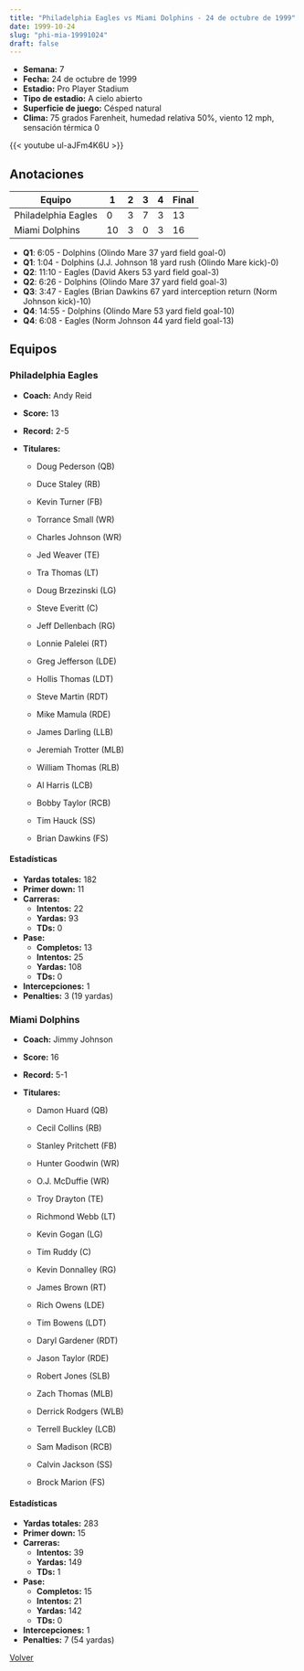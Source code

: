 ```yaml
---
title: "Philadelphia Eagles vs Miami Dolphins - 24 de octubre de 1999"
date: 1999-10-24
slug: "phi-mia-19991024"
draft: false
---
```


- **Semana:** 7
- **Fecha:** 24 de octubre de 1999
- **Estadio:** Pro Player Stadium
- **Tipo de estadio:** A cielo abierto
- **Superficie de juego:** Césped natural
- **Clima:** 75 grados Farenheit, humedad relativa 50%, viento 12 mph, sensación térmica 0


{{< youtube ul-aJFm4K6U >}}


## Anotaciones
| Equipo | 1 | 2 | 3 | 4 | Final |
|--------|---|---|---|---|-------|
| Philadelphia Eagles  | 0 | 3 | 7 | 3  | 13 |
| Miami Dolphins  | 10 | 3 | 0 | 3  | 16 |
- **Q1**: 6:05 - Dolphins (Olindo Mare 37 yard field goal-0)
- **Q1**: 1:04 - Dolphins (J.J. Johnson 18 yard rush (Olindo Mare kick)-0)
- **Q2**: 11:10 - Eagles (David Akers 53 yard field goal-3)
- **Q2**: 6:26 - Dolphins (Olindo Mare 37 yard field goal-3)
- **Q3**: 3:47 - Eagles (Brian Dawkins 67 yard interception return (Norm Johnson kick)-10)
- **Q4**: 14:55 - Dolphins (Olindo Mare 53 yard field goal-10)
- **Q4**: 6:08 - Eagles (Norm Johnson 44 yard field goal-13)


## Equipos


### Philadelphia Eagles
* **Coach:** Andy Reid
* **Score:** 13
* **Record:** 2-5
* **Titulares:** 

  * Doug Pederson (QB) 

  * Duce Staley (RB) 

  * Kevin Turner (FB) 

  * Torrance Small (WR) 

  * Charles Johnson (WR) 

  * Jed Weaver (TE) 

  * Tra Thomas (LT) 

  * Doug Brzezinski (LG) 

  * Steve Everitt (C) 

  * Jeff Dellenbach (RG) 

  * Lonnie Palelei (RT) 

  * Greg Jefferson (LDE) 

  * Hollis Thomas (LDT) 

  * Steve Martin (RDT) 

  * Mike Mamula (RDE) 

  * James Darling (LLB) 

  * Jeremiah Trotter (MLB) 

  * William Thomas (RLB) 

  * Al Harris (LCB) 

  * Bobby Taylor (RCB) 

  * Tim Hauck (SS) 

  * Brian Dawkins (FS) 

#### Estadísticas
* **Yardas totales:** 182
* **Primer down:** 11
* **Carreras:**
  * **Intentos:** 22
  * **Yardas:** 93
  * **TDs:** 0
* **Pase:**
  * **Completos:** 13
  * **Intentos:** 25
  * **Yardas:** 108
  * **TDs:** 0
* **Intercepciones:** 1
* **Penalties:** 3 (19 yardas)

### Miami Dolphins
* **Coach:** Jimmy Johnson
* **Score:** 16
* **Record:** 5-1
* **Titulares:** 

  * Damon Huard (QB) 

  * Cecil Collins (RB) 

  * Stanley Pritchett (FB) 

  * Hunter Goodwin (WR) 

  * O.J. McDuffie (WR) 

  * Troy Drayton (TE) 

  * Richmond Webb (LT) 

  * Kevin Gogan (LG) 

  * Tim Ruddy (C) 

  * Kevin Donnalley (RG) 

  * James Brown (RT) 

  * Rich Owens (LDE) 

  * Tim Bowens (LDT) 

  * Daryl Gardener (RDT) 

  * Jason Taylor (RDE) 

  * Robert Jones (SLB) 

  * Zach Thomas (MLB) 

  * Derrick Rodgers (WLB) 

  * Terrell Buckley (LCB) 

  * Sam Madison (RCB) 

  * Calvin Jackson (SS) 

  * Brock Marion (FS) 

#### Estadísticas
* **Yardas totales:** 283
* **Primer down:** 15
* **Carreras:**
  * **Intentos:** 39
  * **Yardas:** 149
  * **TDs:** 1
* **Pase:**
  * **Completos:** 15
  * **Intentos:** 21
  * **Yardas:** 142
  * **TDs:** 0
* **Intercepciones:** 1
* **Penalties:** 7 (54 yardas)


[Volver](/historia/1999)
